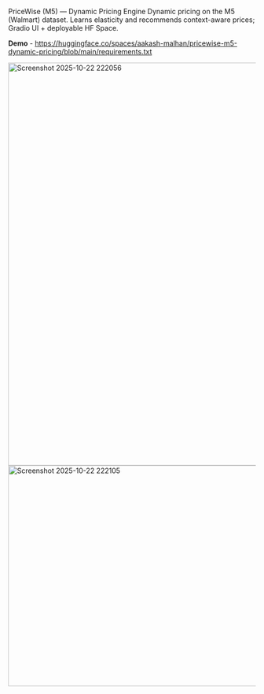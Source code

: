 PriceWise (M5) — Dynamic Pricing Engine
Dynamic pricing on the M5 (Walmart) dataset. Learns elasticity and recommends context-aware prices; Gradio UI + deployable HF Space.

**Demo** - https://huggingface.co/spaces/aakash-malhan/pricewise-m5-dynamic-pricing/blob/main/requirements.txt

<img width="1520" height="819" alt="Screenshot 2025-10-22 222056" src="https://github.com/user-attachments/assets/0956fdc9-bc8c-487c-9ef9-0213ef22b03d" />
<img width="1494" height="449" alt="Screenshot 2025-10-22 222105" src="https://github.com/user-attachments/assets/2bb8d10c-4620-479d-8dcf-0b9b62e18077" />

